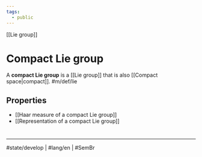 ```yaml
---
tags:
  - public
---
```

[[Lie group]]
# Compact Lie group

A **compact Lie group** is a [[Lie group]] that is also [[Compact space|compact]]. #m/def/lie

## Properties

- [[Haar measure of a compact Lie group]]
- [[Representation of a compact Lie group]]

#
---
#state/develop | #lang/en | #SemBr 